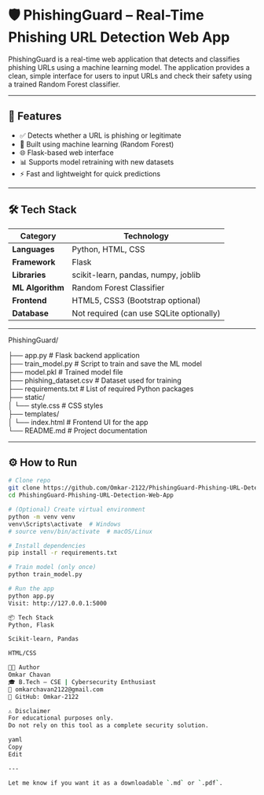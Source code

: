 # 🛡️ PhishingGuard – Real-Time Phishing URL Detection Web App

PhishingGuard is a real-time web application that detects and classifies phishing URLs using a machine learning model. The application provides a clean, simple interface for users to input URLs and check their safety using a trained Random Forest classifier.

---

## 🚀 Features

- ✅ Detects whether a URL is phishing or legitimate  
- 🤖 Built using machine learning (Random Forest)  
- 🌐 Flask-based web interface  
- 📊 Supports model retraining with new datasets  
- ⚡ Fast and lightweight for quick predictions  

---

## 🛠️ Tech Stack

| Category         | Technology                                |
|------------------|--------------------------------------------|
| **Languages**     | Python, HTML, CSS                         |
| **Framework**     | Flask                                     |
| **Libraries**     | scikit-learn, pandas, numpy, joblib       |
| **ML Algorithm**  | Random Forest Classifier                  |
| **Frontend**      | HTML5, CSS3 (Bootstrap optional)          |
| **Database**      | Not required (can use SQLite optionally)  |

---

PhishingGuard/

├── app.py                 # Flask backend application  
├── train_model.py         # Script to train and save the ML model  
├── model.pkl              # Trained model file  
├── phishing_dataset.csv   # Dataset used for training  
├── requirements.txt       # List of required Python packages  
├── static/  
│   └── style.css          # CSS styles  
├── templates/  
│   └── index.html         # Frontend UI for the app  
└── README.md              # Project documentation


---


## ⚙️ How to Run

```bash
# Clone repo
git clone https://github.com/Omkar-2122/PhishingGuard-Phishing-URL-Detection-Web-App.git
cd PhishingGuard-Phishing-URL-Detection-Web-App

# (Optional) Create virtual environment
python -m venv venv
venv\Scripts\activate  # Windows
# source venv/bin/activate  # macOS/Linux

# Install dependencies
pip install -r requirements.txt

# Train model (only once)
python train_model.py

# Run the app
python app.py
Visit: http://127.0.0.1:5000

📦 Tech Stack
Python, Flask

Scikit-learn, Pandas

HTML/CSS

👨‍💻 Author
Omkar Chavan
🎓 B.Tech – CSE | Cybersecurity Enthusiast
📧 omkarchavan2122@gmail.com
🔗 GitHub: Omkar-2122

⚠️ Disclaimer
For educational purposes only.
Do not rely on this tool as a complete security solution.

yaml
Copy
Edit

---

Let me know if you want it as a downloadable `.md` or `.pdf`.
